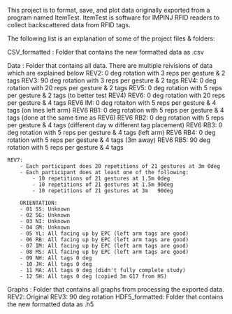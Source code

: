 This project is to format, save, and plot data originally exported from a program named ItemTest. 
ItemTest is software for IMPINJ RFID readers to collect backscattered data from RFID tags.

The following list is an explanation of some of the project files & folders:

CSV_formatted : Folder that contains the new formatted data as .csv

Data          : Folder that contains all data. There are multiple reivisions of data which are explained below
    REV2:       0  deg rotation with 3  reps per gesture & 2 tags
    REV3:       90 deg rotation with 3  reps per gesture & 2 tags
    REV4:       0  deg rotation with 20 reps per gesture & 2 tags
    REV5:       0  deg rotation with 5  reps per gesture & 2 tags (to better test REV4)
    REV6:       0  deg rotation with 20 reps per gesture & 4 tags
    REV6 IM:    0  deg rotaiton with 5  reps per gesture & 4 tags (on Ines left arm)
    REV6 RB1:   0  deg rotation with 5  reps per gesture & 4 tags (done at the same time as REV6)
    REV6 RB2:   0  deg rotation with 5  reps per gesture & 4 tags (different day w different tag placement)
    REV6 RB3:   0  deg rotation with 5  reps per gesture & 4 tags (left arm)
    REV6 RB4:   0  deg rotation with 5  reps per gesture & 4 tags (3m away)
    REV6 RB5:   90 deg rotation with 5  reps per gesture & 4 tags
    
    REV7: 
        - Each participant does 20 repetitions of 21 gestures at 3m 0deg
        - Each participant does at least one of the following:
            - 10 repetitions of 21 gestures at 1.5m 0deg
            - 10 repetitions of 21 gestures at 1.5m 90deg
            - 10 repetitions of 21 gestures at 3m   90deg
            
        ORIENTATION:
        - 01 SS: Unknown
        - 02 SG: Unknown
        - 03 NI: Unknown
        - 04 GM: Unknown
        - 05 YL: All facing up by EPC (left arm tags are good)
        - 06 RB: All facing up by EPC (left arm tags are good)
        - 07 IM: All facing up by EPC (left arm tags are good)
        - 08 MS: All facing up by EPC (left arm tags are good)
        - 09 NH: All tags 0 deg
        - 10 JH: All tags 0 deg
        - 11 MA: All tags 0 deg (didn't fully complete study)
        - 12 SH: All tags 0 deg (copied 3m G17 from HS)

Graphs        : Folder that contains all graphs from processing the exported data.
    REV2: Original
    REV3: 90 deg rotation
HDF5_formatted: Folder that contains the new formatted data as .h5
